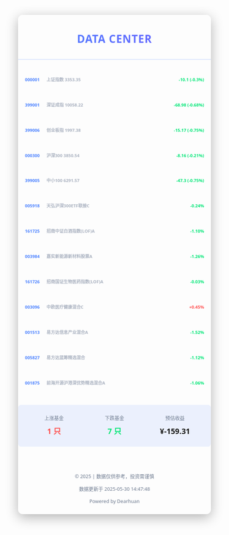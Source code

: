<div style="max-width: 800px; margin: 0 auto; line-height: 1.6; font-family: 'Segoe UI', Tahoma, Geneva, Verdana, sans-serif; box-sizing: border-box; padding: 10px 0px; border-radius: 12px; box-shadow: 0 8px 32px rgba(0,0,0,0.3);">
  <header style="text-align: center; padding: 30px 0; border-bottom: 2px solid rgba(76, 130, 255, 0.2); margin-bottom: 25px;">
    <h1 style="font-size: 2.0em; font-weight: 700; margin: 0; background: linear-gradient(90deg, #4c82ff, #6d5fff); -webkit-background-clip: text; -webkit-text-fill-color: transparent; letter-spacing: 1px;">DATA CENTER</h1>
  </header>
  <div style="margin: 25px 0; font-size: 0.8em; font-weight: 600;">
    <div style="display: flex; justify-content: space-between; padding: 18px; margin: 12px 0; border-radius: 8px; transition: transform 0.3s ease;">
      <div>
        <span style="color: #4c82ff; font-weight: 600;">000001</span>
        <span style="color: #aab2c0; margin-left: 15px;">上证指数 3353.35</span>
      </div>
      <div>
        <span style="color: #00e676;">-10.1</span> 
        <span style="color: #00e676;">(-0.3%)</span>
      </div>
    </div>
    <div style="display: flex; justify-content: space-between; padding: 18px; margin: 12px 0; border-radius: 8px; transition: transform 0.3s ease;">
      <div>
        <span style="color: #4c82ff; font-weight: 600;">399001</span>
        <span style="color: #aab2c0; margin-left: 15px;">深证成指 10058.22</span>
      </div>
      <div>
        <span style="color: #00e676;">-68.98</span> 
        <span style="color: #00e676;">(-0.68%)</span>
      </div>
    </div>
    <div style="display: flex; justify-content: space-between; padding: 18px; margin: 12px 0; border-radius: 8px; transition: transform 0.3s ease;">
      <div>
        <span style="color: #4c82ff; font-weight: 600;">399006</span>
        <span style="color: #aab2c0; margin-left: 15px;">创业板指 1997.38</span>
      </div>
      <div>
        <span style="color: #00e676;">-15.17</span> 
        <span style="color: #00e676;">(-0.75%)</span>
      </div>
    </div>
    <div style="display: flex; justify-content: space-between; padding: 18px; margin: 12px 0; border-radius: 8px; transition: transform 0.3s ease;">
      <div>
        <span style="color: #4c82ff; font-weight: 600;">000300</span>
        <span style="color: #aab2c0; margin-left: 15px;">沪深300 3850.54</span>
      </div>
      <div>
        <span style="color: #00e676;">-8.16</span> 
        <span style="color: #00e676;">(-0.21%)</span>
      </div>
    </div>
    <div style="display: flex; justify-content: space-between; padding: 18px; margin: 12px 0; border-radius: 8px; transition: transform 0.3s ease;">
      <div>
        <span style="color: #4c82ff; font-weight: 600;">399005</span>
        <span style="color: #aab2c0; margin-left: 15px;">中小100 6291.57</span>
      </div>
      <div>
        <span style="color: #00e676;">-47.3</span> 
        <span style="color: #00e676;">(-0.75%)</span>
      </div>
    </div>
    <div style="display: flex; justify-content: space-between; padding: 18px; margin: 12px 0; border-radius: 8px; transition: transform 0.3s ease;">
      <div>
        <span style="color: #4c82ff; font-weight: 600;">005918</span>
        <span style="color: #aab2c0; margin-left: 15px;">天弘沪深300ETF联接C</span>
      </div>
      <div>
        <span style="color: #00e676;">-0.24%</span> 
      </div>
    </div>
    <div style="display: flex; justify-content: space-between; padding: 18px; margin: 12px 0; border-radius: 8px; transition: transform 0.3s ease;">
      <div>
        <span style="color: #4c82ff; font-weight: 600;">161725</span>
        <span style="color: #aab2c0; margin-left: 15px;">招商中证白酒指数(LOF)A</span>
      </div>
      <div>
        <span style="color: #00e676;">-1.10%</span> 
      </div>
    </div>
    <div style="display: flex; justify-content: space-between; padding: 18px; margin: 12px 0; border-radius: 8px; transition: transform 0.3s ease;">
      <div>
        <span style="color: #4c82ff; font-weight: 600;">003984</span>
        <span style="color: #aab2c0; margin-left: 15px;">嘉实新能源新材料股票A</span>
      </div>
      <div>
        <span style="color: #00e676;">-1.26%</span> 
      </div>
    </div>
    <div style="display: flex; justify-content: space-between; padding: 18px; margin: 12px 0; border-radius: 8px; transition: transform 0.3s ease;">
      <div>
        <span style="color: #4c82ff; font-weight: 600;">161726</span>
        <span style="color: #aab2c0; margin-left: 15px;">招商国证生物医药指数(LOF)A</span>
      </div>
      <div>
        <span style="color: #00e676;">-0.03%</span> 
      </div>
    </div>
    <div style="display: flex; justify-content: space-between; padding: 18px; margin: 12px 0; border-radius: 8px; transition: transform 0.3s ease;">
      <div>
        <span style="color: #4c82ff; font-weight: 600;">003096</span>
        <span style="color: #aab2c0; margin-left: 15px;">中欧医疗健康混合C</span>
      </div>
      <div>
        <span style="color: #ff5252;">+0.45%</span> 
      </div>
    </div>
    <div style="display: flex; justify-content: space-between; padding: 18px; margin: 12px 0; border-radius: 8px; transition: transform 0.3s ease;">
      <div>
        <span style="color: #4c82ff; font-weight: 600;">001513</span>
        <span style="color: #aab2c0; margin-left: 15px;">易方达信息产业混合A</span>
      </div>
      <div>
        <span style="color: #00e676;">-1.52%</span> 
      </div>
    </div>
    <div style="display: flex; justify-content: space-between; padding: 18px; margin: 12px 0; border-radius: 8px; transition: transform 0.3s ease;">
      <div>
        <span style="color: #4c82ff; font-weight: 600;">005827</span>
        <span style="color: #aab2c0; margin-left: 15px;">易方达蓝筹精选混合</span>
      </div>
      <div>
        <span style="color: #00e676;">-1.12%</span> 
      </div>
    </div>
    <div style="display: flex; justify-content: space-between; padding: 18px; margin: 12px 0; border-radius: 8px; transition: transform 0.3s ease;">
      <div>
        <span style="color: #4c82ff; font-weight: 600;">001875</span>
        <span style="color: #aab2c0; margin-left: 15px;">前海开源沪港深优势精选混合A</span>
      </div>
      <div>
        <span style="color: #00e676;">-1.06%</span> 
      </div>
    </div>
  </div>
  <div style="display: grid; grid-template-columns: repeat(3, 1fr); gap: 20px; padding: 25px; background: rgba(76,130,255,0.1); border-radius: 8px; margin: 30px 0;">
    <div style="text-align: center;">
      <div style="color: #6d7a8f; font-size: 0.9em;">上涨基金</div>
      <div style="font-size: 1.4em; font-weight: 600; margin-top: 8px; color: #ff5252;">1 只</div>
    </div>
    <div style="text-align: center;">
      <div style="color: #6d7a8f; font-size: 0.9em;">下跌基金</div>
      <div style="font-size: 1.4em; font-weight: 600; margin-top: 8px; color: #00e676;">7 只</div>
    </div>
    <div style="text-align: center;">
      <div style="color: #6d7a8f; font-size: 0.9em;">预估收益</div>
      <div style="font-size: 1.4em; font-weight: 600; margin-top: 8px;">¥-159.31</div>
    </div>
  </div>
  <footer style="text-align: center; color: #6d7a8f; padding-top: 25px; font-size: 0.9em;">
    <p>© 2025 | 数据仅供参考，投资需谨慎</p>
    <p>数据更新于 2025-05-30 14:47:48</p>
    <p>Powered by Dearhuan</p>
  </footer>
</div>